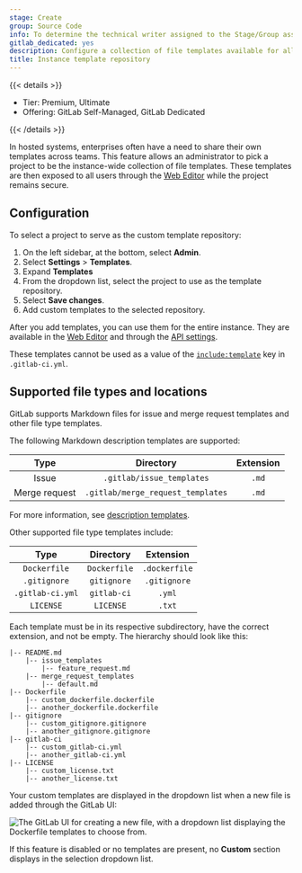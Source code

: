 ```yaml
---
stage: Create
group: Source Code
info: To determine the technical writer assigned to the Stage/Group associated with this page, see https://handbook.gitlab.com/handbook/product/ux/technical-writing/#assignments
gitlab_dedicated: yes
description: Configure a collection of file templates available for all projects.
title: Instance template repository
---
```


{{< details >}}

- Tier: Premium, Ultimate
- Offering: GitLab Self-Managed, GitLab Dedicated

{{< /details >}}

In hosted systems, enterprises often have a need to share their own templates
across teams. This feature allows an administrator to pick a project to be the
instance-wide collection of file templates. These templates are then exposed to
all users through the [Web Editor](../../user/project/repository/web_editor.md)
while the project remains secure.

## Configuration

To select a project to serve as the custom template repository:

1. On the left sidebar, at the bottom, select **Admin**.
1. Select **Settings** > **Templates**.
1. Expand **Templates**
1. From the dropdown list, select the project to use as the template repository.
1. Select **Save changes**.
1. Add custom templates to the selected repository.

After you add templates, you can use them for the entire instance.
They are available in the [Web Editor](../../user/project/repository/web_editor.md)
and through the [API settings](../../api/settings.md).

These templates cannot be used as a value of the
[`include:template`](../../ci/yaml/_index.md#includetemplate) key in `.gitlab-ci.yml`.

## Supported file types and locations

GitLab supports Markdown files for issue and merge request templates and other file type templates.

The following Markdown description templates are supported:

| Type               | Directory                         | Extension         |
| :---------------:  | :-----------:                     | :-----------:     |
| Issue              | `.gitlab/issue_templates`         | `.md`             |
| Merge request      | `.gitlab/merge_request_templates` | `.md`             |

For more information, see [description templates](../../user/project/description_templates.md).

Other supported file type templates include:

| Type                    | Directory            | Extension     |
| :---------------:       | :-----------:        | :-----------: |
| `Dockerfile`            | `Dockerfile`         | `.dockerfile` |
| `.gitignore`            | `gitignore`          | `.gitignore`  |
| `.gitlab-ci.yml`        | `gitlab-ci`          | `.yml`        |
| `LICENSE`               | `LICENSE`            | `.txt`        |

Each template must be in its respective subdirectory, have the correct
extension, and not be empty. The hierarchy should look like this:

```plaintext
|-- README.md
    |-- issue_templates
        |-- feature_request.md
    |-- merge_request_templates
        |-- default.md
|-- Dockerfile
    |-- custom_dockerfile.dockerfile
    |-- another_dockerfile.dockerfile
|-- gitignore
    |-- custom_gitignore.gitignore
    |-- another_gitignore.gitignore
|-- gitlab-ci
    |-- custom_gitlab-ci.yml
    |-- another_gitlab-ci.yml
|-- LICENSE
    |-- custom_license.txt
    |-- another_license.txt
```

Your custom templates are displayed in the dropdown list when a new file is added through the GitLab UI:

![The GitLab UI for creating a new file, with a dropdown list displaying the Dockerfile templates to choose from.](img/file_template_user_dropdown_v17_10.png)

If this feature is disabled or no templates are present,
no **Custom** section displays in the selection dropdown list.
